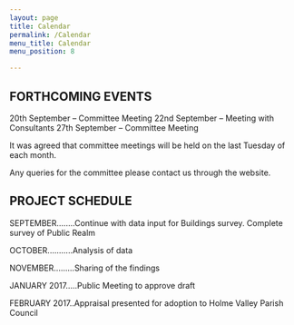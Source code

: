 ```yaml
---
layout: page
title: Calendar
permalink: /Calendar
menu_title: Calendar
menu_position: 8

---
```

## FORTHCOMING EVENTS

20th September – Committee Meeting
22nd September – Meeting with Consultants
27th September – Committee Meeting

It was agreed that committee meetings will be held on the last Tuesday of each month.

Any queries for the committee please contact us through the website.

## PROJECT SCHEDULE

SEPTEMBER........Continue with data input for Buildings survey. Complete survey of Public Realm

OCTOBER...........Analysis of data

NOVEMBER.........Sharing of the findings

JANUARY 2017.....Public Meeting to approve draft

FEBRUARY 2017..Appraisal presented for adoption to Holme Valley Parish Council



